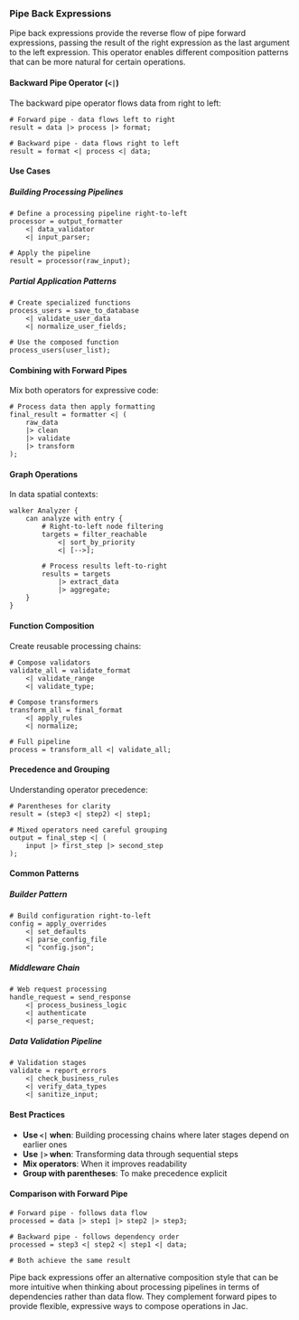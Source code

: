 ### Pipe Back Expressions

Pipe back expressions provide the reverse flow of pipe forward expressions, passing the result of the right expression as the last argument to the left expression. This operator enables different composition patterns that can be more natural for certain operations.

#### Backward Pipe Operator (`<|`)

The backward pipe operator flows data from right to left:

```jac
# Forward pipe - data flows left to right
result = data |> process |> format;

# Backward pipe - data flows right to left
result = format <| process <| data;
```

#### Use Cases

##### Building Processing Pipelines
```jac
# Define a processing pipeline right-to-left
processor = output_formatter
    <| data_validator  
    <| input_parser;

# Apply the pipeline
result = processor(raw_input);
```

##### Partial Application Patterns
```jac
# Create specialized functions
process_users = save_to_database
    <| validate_user_data
    <| normalize_user_fields;

# Use the composed function
process_users(user_list);
```

#### Combining with Forward Pipes

Mix both operators for expressive code:

```jac
# Process data then apply formatting
final_result = formatter <| (
    raw_data
    |> clean
    |> validate
    |> transform
);
```

#### Graph Operations

In data spatial contexts:

```jac
walker Analyzer {
    can analyze with entry {
        # Right-to-left node filtering
        targets = filter_reachable
            <| sort_by_priority
            <| [-->];
        
        # Process results left-to-right
        results = targets
            |> extract_data
            |> aggregate;
    }
}
```

#### Function Composition

Create reusable processing chains:

```jac
# Compose validators
validate_all = validate_format
    <| validate_range
    <| validate_type;

# Compose transformers  
transform_all = final_format
    <| apply_rules
    <| normalize;

# Full pipeline
process = transform_all <| validate_all;
```

#### Precedence and Grouping

Understanding operator precedence:

```jac
# Parentheses for clarity
result = (step3 <| step2) <| step1;

# Mixed operators need careful grouping
output = final_step <| (
    input |> first_step |> second_step
);
```

#### Common Patterns

##### Builder Pattern
```jac
# Build configuration right-to-left
config = apply_overrides
    <| set_defaults
    <| parse_config_file
    <| "config.json";
```

##### Middleware Chain
```jac
# Web request processing
handle_request = send_response
    <| process_business_logic
    <| authenticate
    <| parse_request;
```

##### Data Validation Pipeline
```jac
# Validation stages
validate = report_errors
    <| check_business_rules
    <| verify_data_types
    <| sanitize_input;
```

#### Best Practices

- **Use `<|` when**: Building processing chains where later stages depend on earlier ones
- **Use `|>` when**: Transforming data through sequential steps
- **Mix operators**: When it improves readability
- **Group with parentheses**: To make precedence explicit

#### Comparison with Forward Pipe

```jac
# Forward pipe - follows data flow
processed = data |> step1 |> step2 |> step3;

# Backward pipe - follows dependency order  
processed = step3 <| step2 <| step1 <| data;

# Both achieve the same result
```

Pipe back expressions offer an alternative composition style that can be more intuitive when thinking about processing pipelines in terms of dependencies rather than data flow. They complement forward pipes to provide flexible, expressive ways to compose operations in Jac.
